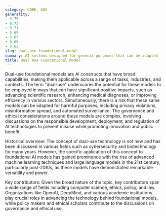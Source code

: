 ```yaml
---
category: CORE, GOV
generality:
- 0.75
- 0.73
- 0.71
- 0.69
- 0.67
- 0.65
- 0.63
slug: dual-use-foundational-model
summary: AI systems designed for general purposes that can be adapted for both beneficial and potentially harmful applications.
title: Dual Use Foundational Model
---
```


Dual-use foundational models are AI constructs that have broad capabilities, making them applicable across a range of tasks, industries, and contexts. The term "dual-use" underscores the potential for these models to be employed in ways that can have significant positive impacts, such as advancing scientific research, enhancing medical diagnoses, or improving efficiency in various sectors. Simultaneously, there is a risk that these same models can be adapted for harmful purposes, including privacy violations, misinformation spread, and automated surveillance. The governance and ethical considerations around these models are complex, involving discussions on the responsible development, deployment, and regulation of AI technologies to prevent misuse while promoting innovation and public benefit.

Historical overview: The concept of dual-use technology is not new and has been discussed in various fields such as cybersecurity and biotechnology for many years. However, the specific application of this concept to foundational AI models has gained prominence with the rise of advanced machine learning techniques and large language models in the 21st century, particularly post-2010s, as these models have demonstrated remarkable versatility and power.

Key contributors: Given the broad nature of the topic, key contributors span a wide range of fields including computer science, ethics, policy, and law. Organizations like OpenAI, DeepMind, and various academic institutions play crucial roles in advancing the technology behind foundational models, while policy makers and ethical scholars contribute to the discussions on governance and ethical use.